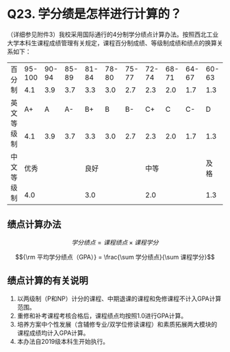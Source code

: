 # Q23. 学分绩是怎样进行计算的？

（详细参见附件3）我校采用国际通行的4分制学分绩点计算办法。按照西北工业大学本科生课程成绩管理有关规定，课程百分制成绩、等级制成绩和绩点的换算关系如下：

<table>
    <tbody>
        <tr>
            <td rowspan="2">百分制</td>
            <td>95-100</td>
            <td>90-94</td>
            <td>85-89</td>
            <td>81-84</td>
            <td>78-80</td>
            <td>75-77</td>
            <td>72-74</td>
            <td>68-71</td>
            <td>64-67</td>
            <td>60-63</td>
            <td>&lt;60</td>
        </tr>
        <tr>
            <td>4.1</td>
            <td>3.9</td>
            <td>3.7</td>
            <td>3.3</td>
            <td>3.0</td>
            <td>2.7</td>
            <td>2.3</td>
            <td>2.0</td>
            <td>1.7</td>
            <td>1.3</td>
            <td>0</td>
        </tr>
        <tr>
            <td rowspan="2">英文等级制</td>
            <td>A+</td>
            <td>A</td>
            <td>A-</td>
            <td>B+</td>
            <td>B</td>
            <td>B-</td>
            <td>C+</td>
            <td>C</td>
            <td>C-</td>
            <td>D</td>
            <td>F</td>
        </tr>
        <tr>
            <td>4.1</td>
            <td>3.9</td>
            <td>3.7</td>
            <td>3.3</td>
            <td>3.0</td>
            <td>2.7</td>
            <td>2.3</td>
            <td>2.0</td>
            <td>1.7</td>
            <td>1.3</td>
            <td>0</td>
        </tr>
        <tr>
            <td rowspan="2">中文等级制</td>
            <td colspan="3">优秀</td>
            <td colspan="3">良好</td>
            <td colspan="3">中等</td>
            <td>及格</td>
            <td></td>
        </tr>
        <tr>
            <td colspan="3">4.0</td>
            <td colspan="3">3.0</td>
            <td colspan="3">2.0</td>
            <td>1.3</td>
            <td>0</td>
        </tr>
    </tbody>
</table>

## 绩点计算办法

$${学分绩点} = {课程绩点} \times {课程学分}$$

$${\rm 平均学分绩点（GPA）} = \frac{\sum 学分绩点}{\sum 课程学分}$$

## 绩点计算的有关说明

1. 以两级制（P和NP）计分的课程、中期退课的课程和免修课程不计入GPA计算范围。
2. 重修和补考课程考核合格后，课程绩点均按照1.0进行GPA计算。
3. 培养方案中个性发展（含辅修专业/双学位修读课程）和素质拓展两大模块的课程成绩均计入GPA计算。
4. 本办法自2019级本科生开始执行。
